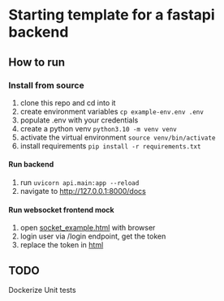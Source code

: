 # Starting template for a fastapi backend

## How to run
### Install from source
1. clone this repo and cd into it
2. create environment variables `cp example-env.env .env`
3. populate .env with your credentials
4. create a python venv `python3.10 -m venv venv`
5. activate the virtual environment `source venv/bin/activate`
6. install requirements `pip install -r requirements.txt`

#### Run backend
1. run `uvicorn api.main:app --reload`
2. navigate to http://127.0.0.1:8000/docs

#### Run websocket frontend mock
1. open [socket_example.html](https://github.com/doruirimescu/fastapi-backend/blob/master/socket_example.html) with browser
2. login user via /login endpoint, get the token
3. replace the token in [html](https://github.com/doruirimescu/fastapi-backend/blob/9fea52b69011cf40c197d3e63ad6889c4c5f08c0/socket_example.html#L9)

## TODO
Dockerize
Unit tests
